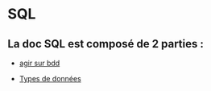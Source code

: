 # SQL

## La doc SQL est composé de 2 parties :

*   [agir sur bdd](agir_sur_bdd.md)

*   [Types de données](types_de_données.md)